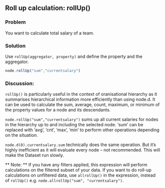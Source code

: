 ## Roll up calculation: rollUp()
### Problem
You want to calculate total salary of a team.

### Solution
Use `rollUp(aggregator, property)` and define the property and the aggregator.

```javascript
node.rollUp("sum","currentsalary") 
```


### Discussion:
`rollUp()` is particularly useful in the context of oranisational hierarchy as it summarises hierarchical information more efficiently than using node.d. It can be used to calculate the sum, average, count, maximum, or minimum of the property values for a node and its descendants.

`node.rollUp("sum","currentsalary")` sums up all current salaries for nodes in the hierarchy up to and including the selected node.
‘sum’ can be replaced with ‘avg’, ‘cnt’, ‘max’, ‘min’ to perform other operations depending on the situation.

`node.d(0).currentsalary.sum` technically does the same operation. But it’s highly inefficient as it will evaluate every node – not recommended. This will make the Dataset run slowly.

** Note: ** If you have any filters applied, this expression will perform calculations on the filtered subset of your data. If you want to do roll-up calculations on unfiltered data, use `allrollUp()` in the expression, instead of `rollUp()` e.g.  ```node.allrollUp("sum", "currentsalary")```. 
